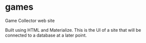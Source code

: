 # games
Game Collector web site

Built using HTML and Materialize. This is the UI of a site that will be connected to a database at a later point.
